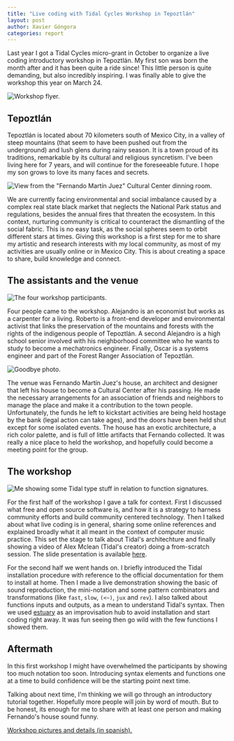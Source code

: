 ```yaml
---
title: "Live coding with Tidal Cycles Workshop in Tepoztlán"
layout: post
author: Xavier Góngora
categories: report
---
```

Last year I got a Tidal Cycles micro-grant in October to organize a live coding introductory workshop in Tepoztlán.
My first son was born the month after and it has been quite a ride since!
This little person is quite demanding, but also incredibly inspiring.
I was finally able to give the workshop this year on March 24.

![Workshop flyer.](/imgs/2024-tidal-init/cartel.png)

## Tepoztlán

Tepoztlán is located about 70 kilometers south of Mexico City, in a valley of steep mountains (that seem to have been pushed out from the underground) and lush glens during rainy season.
It is a town proud of its traditions, remarkable by its cultural and religious syncretism.
I've been living here for 7 years, and will continue for the foreseeable future. I hope my son grows to love its many faces and secrets.

![View from the "Fernando Martín Juez" Cultural Center dinning room.](/imgs/2024-tidal-init/5.jpg)

We are currently facing environmental and social imbalance caused by a complex
real state black market that neglects the National Park status and regulations,
besides the annual fires that threaten the ecosystem.
In this context, nurturing community is critical to counteract the dismantling of the social fabric. 
This is no easy task, as the social spheres seem to orbit different stars at times. 
Giving this workshop is a first step for me to share my artistic and research interests with my local community, as most of my activities are usually online or in Mexico City. This is about creating a space to share, build knowledge and connect.

## The assistants and the venue

![The four workshop participants.](/imgs/2024-tidal-init/7.jpg)

Four people came to the workshop. Alejandro is an economist but works as a carpenter for a living.
Roberto is a front-end developer and environmental activist that links the preservation of the mountains and forests with 
the rights of the indigenous people of Tepoztlán.
A second Alejandro is a high school senior involved with his neighborhood committee who he wants to study to become a mechatronics engineer.
Finally, Oscar is a systems engineer and part of the Forest Ranger Association of Tepoztlán.

![Goodbye photo.](/imgs/2024-tidal-init/8.jpg)

The venue was Fernando Martín Juez's house, an architect and designer that left his house to become a Cultural Center after his passing.
He made the necessary arrangements for an association of friends and neighbors to manage the place and make it a contribution to the town people.
Unfortunately, the funds he left to kickstart activities are being held hostage by the bank (legal action can take ages), 
and the doors have been held shut except for some isolated events.
The house has an exotic architecture, a rich color palette, and is full of little artifacts that Fernando collected.
It was really a nice place to held the workshop, and hopefully could become a meeting point for the group.

## The workshop

![Me showing some Tidal type stuff in relation to function signatures.](/imgs/2024-tidal-init/3.jpg)

For the first half of the workshop I gave a talk for context.
First I discussed what free and open source software is, and how it is
a strategy to harness community efforts and build community centered technology.
Then I talked about what live coding is in general, sharing some online references and
explained broadly what it all meant in the context of computer music practice.
This set the stage to talk about Tidal's architechture and finally showing a video of Alex Mclean (Tidal's creator)
doing a from-scratch session.
The slide presentation is available [here](https://docs.google.com/presentation/d/e/2PACX-1vQ8h38f0t9CYkyP1UftIe1l-mmtrQjxeYh7i5sU4nfKoINEiV3xXKlgnFXlWsV3QWcKoNI94d-5RFfU/pub?start=false&loop=false&delayms=0).

For the second half we went hands on.
I briefly introduced the Tidal installation procedure with reference to the official documentation for them to install at home.
Then I made a live demonstration showing the basic of sound reproduction, the mini-notation and some pattern combinators and
transformations (like `fast`, `slow`, `(<~)`, `jux` and `rev`). I also talked about functions inputs and outputs, as a mean
to understand Tidal's syntax.
Then we used [estuary](https://estuary.mcmaster.ca) as an improvisation hub to avoid installation and start coding right away.
It was fun seeing then go wild with the few functions I showed them.

## Aftermath

In this first workshop I might have overwhelmed the participants by showing too much notation too soon.
Introducing syntax elements and functions one at a time to build confidence will be the starting point next time.

Talking about next time, I'm thinking we will go through an introductory tutorial together. 
Hopefully more people will join by word of mouth. But to be honest, its enough for me to share with at least
one person and making Fernando's house sound funny.

[Workshop pictures and details (in spanish).](/actividades/2024-tidal-init.html)
